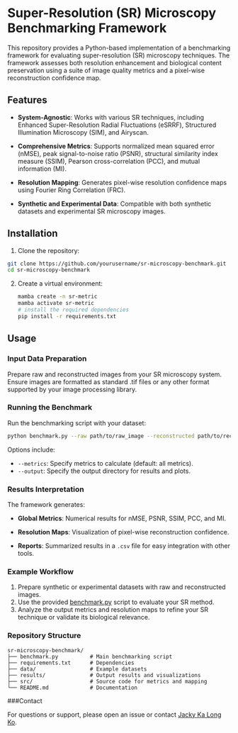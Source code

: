 # Super-Resolution (SR) Microscopy Benchmarking Framework
This repository provides a Python-based implementation of a benchmarking framework for evaluating super-resolution (SR) microscopy techniques. The framework assesses both resolution enhancement and biological content preservation using a suite of image quality metrics and a pixel-wise reconstruction confidence map.

## Features
- **System-Agnostic**: Works with various SR techniques, including Enhanced Super-Resolution Radial Fluctuations (eSRRF), Structured Illumination Microscopy (SIM), and Airyscan.

- **Comprehensive Metrics**: Supports normalized mean squared error (nMSE), peak signal-to-noise ratio (PSNR), structural similarity index measure (SSIM), Pearson cross-correlation (PCC), and mutual information (MI).

- **Resolution Mapping**: Generates pixel-wise resolution confidence maps using Fourier Ring Correlation (FRC).

- **Synthetic and Experimental Data**: Compatible with both synthetic datasets and experimental SR microscopy images.

## Installation

1. Clone the repository:
  ```bash
  git clone https://github.com/yourusername/sr-microscopy-benchmark.git
  cd sr-microscopy-benchmark
  ```

2. Create a virtual environment:
    ```bash
    mamba create -n sr-metric
    mamba activate sr-metric
    # install the required dependencies
    pip install -r requirements.txt
    ```
## Usage
### Input Data Preparation
Prepare raw and reconstructed images from your SR microscopy system. Ensure images are formatted as standard .tif files or any other format supported by your image processing library.

### Running the Benchmark

Run the benchmarking script with your dataset:
```bash
python benchmark.py --raw path/to/raw_image --reconstructed path/to/reconstructed_image
```
Options include:
- `--metrics`: Specify metrics to calculate (default: all metrics).
- `--output`: Specify the output directory for results and plots.

### Results Interpretation

The framework generates:

- **Global Metrics**: Numerical results for nMSE, PSNR, SSIM, PCC, and MI.

- **Resolution Maps**: Visualization of pixel-wise reconstruction confidence.

- **Reports**: Summarized results in a `.csv` file for easy integration with other tools.

### Example Workflow

1. Prepare synthetic or experimental datasets with raw and reconstructed images.
2. Use the provided [benchmark.py](./benchmark.py) script to evaluate your SR method.
3. Analyze the output metrics and resolution maps to refine your SR technique or validate its biological relevance.

### Repository Structure
```
sr-microscopy-benchmark/
├── benchmark.py          # Main benchmarking script
├── requirements.txt      # Dependencies
├── data/                 # Example datasets
├── results/              # Output results and visualizations
├── src/                  # Source code for metrics and mapping
└── README.md             # Documentation
```

###Contact

For questions or support, please open an issue or contact [Jacky Ka Long Ko](mailto:ka.ko@kennedy.ox.ac.uk).
